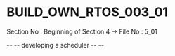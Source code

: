 # BUILD_OWN_RTOS_003_01
Section No : Beginning of Section 4 -> File No : 5_01


-- -- developing a scheduler -- -- 

